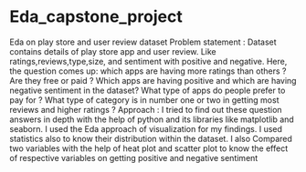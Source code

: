 # Eda_capstone_project
Eda on play store and user review dataset
Problem statement : Dataset contains details of play store app  and user review. Like ratings,reviews,type,size, and sentiment with positive and negative. Here, the question comes up: which apps are having more ratings than others ? Are they free or paid ? Which apps are having positive and which are having negative  sentiment in the dataset? What type of apps do people prefer to pay for ? What type of category is in number one or two in getting most reviews and higher ratings ?
Approach : I tried to find out these question answers in depth with the help of python and its libraries like matplotlib and seaborn. I used the Eda approach of visualization for my findings. I used statistics also to know their distribution within the dataset. I also Compared two variables with the help of heat plot and scatter plot to know the effect of respective variables on getting positive and negative sentiment
